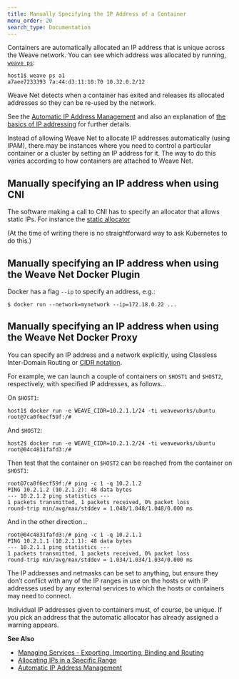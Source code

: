```yaml
---
title: Manually Specifying the IP Address of a Container
menu_order: 20
search_type: Documentation
---
```


Containers are automatically allocated an IP address that is unique across the Weave network. You can see which address was allocated by running, [`weave ps`](/site/troubleshooting.md#weave-status):

    host1$ weave ps a1
    a7aee7233393 7a:44:d3:11:10:70 10.32.0.2/12

Weave Net detects when a container has exited and releases its allocated addresses so they can be re-used by the network.

See the [Automatic IP Address Management](/site/tasks/ipam/ipam.md) and also an explanation of [the basics of IP addressing](/site/concepts/ip-addresses.md) for further details.

Instead of allowing Weave Net to allocate IP addresses automatically (using IPAM), there may be instances where you need to control a particular container or a cluster by setting an IP address for it.  The way to do this varies according to how containers are attached to Weave Net.

## Manually specifying an IP address when using CNI

The software making a call to CNI has to specify an allocator that allows static IPs.
For instance the [static allocator](https://github.com/containernetworking/plugins/tree/master/plugins/ipam/static)

(At the time of writing there is no straightforward way to ask Kubernetes to do this.)

## Manually specifying an IP address when using the Weave Net Docker Plugin

Docker has a flag `--ip` to specify an address, e.g.:

    $ docker run --network=mynetwork --ip=172.18.0.22 ...

## Manually specifying an IP address when using the Weave Net Docker Proxy

You can specify an IP address and a network explicitly, using Classless Inter-Domain Routing or [CIDR notation](https://en.wikipedia.org/wiki/Classless_Inter-Domain_Routing).

For example, we can launch a couple of containers on `$HOST1` and
`$HOST2`, respectively, with specified IP addresses, as follows...

On `$HOST1`:

    host1$ docker run -e WEAVE_CIDR=10.2.1.1/24 -ti weaveworks/ubuntu
    root@7ca0f6ecf59f:/#

And `$HOST2`:

    host2$ docker run -e WEAVE_CIDR=10.2.1.2/24 -ti weaveworks/ubuntu
    root@04c4831fafd3:/#

Then test that the container on `$HOST2` can be reached from the container on `$HOST1`:

    root@7ca0f6ecf59f:/# ping -c 1 -q 10.2.1.2
    PING 10.2.1.2 (10.2.1.2): 48 data bytes
    --- 10.2.1.2 ping statistics ---
    1 packets transmitted, 1 packets received, 0% packet loss
    round-trip min/avg/max/stddev = 1.048/1.048/1.048/0.000 ms

And in the other direction...

    root@04c4831fafd3:/# ping -c 1 -q 10.2.1.1
    PING 10.2.1.1 (10.2.1.1): 48 data bytes
    --- 10.2.1.1 ping statistics ---
    1 packets transmitted, 1 packets received, 0% packet loss
    round-trip min/avg/max/stddev = 1.034/1.034/1.034/0.000 ms

The IP addresses and netmasks can be set to anything, but ensure they don’t conflict with any of the IP ranges in use on the hosts or with IP addresses used by any external services to which the hosts or containers may need to connect. 

Individual IP addresses given to containers must, of course, be unique. If you pick an address that the automatic allocator has already assigned a warning appears.

**See Also**

 * [Managing Services - Exporting, Importing, Binding and Routing](/site/tasks/manage/service-management.md)
 * [Allocating IPs in a Specific Range](/site/tasks/ipam/configuring-weave.md) 
 * [Automatic IP Address Management](/site/tasks/ipam/ipam.md)   

